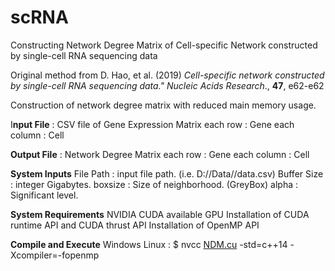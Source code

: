 # scRNA

Constructing Network Degree Matrix of Cell-specific Network constructed by single-cell RNA sequencing data

Original method from D. Hao, et al. (2019) *Cell-specific network constructed by single-cell RNA sequencing data." Nucleic Acids Research*., **47**, e62-e62

Construction of network degree matrix with reduced main memory usage.

I**nput File** : CSV file of Gene Expression Matrix
each row : Gene
each column : Cell

**Output File** : Network Degree Matrix
each row : Gene
each column : Cell

**System Inputs**
File Path : input file path. (i.e. D://Data//data.csv)
Buffer Size : integer Gigabytes.
boxsize : Size of neighborhood. (GreyBox)
alpha : Significant level.

**System Requirements**
NVIDIA CUDA available GPU
Installation of CUDA runtime API and CUDA thrust API
Installation of OpenMP API

**Compile and Execute**
Windows
Linux : $ nvcc [NDM.cu](http://ndm.cu) -std=c++14 -Xcompiler=-fopenmp
